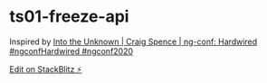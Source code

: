 # ts01-freeze-api
Inspired by [Into the Unknown | Craig Spence | ng-conf: Hardwired #ngconfHardwired #ngconf2020](https://www.youtube.com/watch?v=W2-Djx-brxo&list=WL&index=10&t=54s)

[Edit on StackBlitz ⚡️](https://stackblitz.com/edit/ts01-freeze-api)